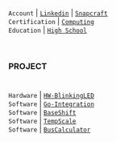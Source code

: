 #

`Account` | [`Linkedin`](https://www.linkedin.com/in/kentlouisetonino) | [`Snapcraft`](https://snapcraft.io/publisher/kentlouisetonino) <br />
`Certification` | [`Computing`](https://github.com/kentlouisetonino/kentlouisetonino/blob/develop/certification/computing.md) <br />
`Education` | [`High School`](https://github.com/kentlouisetonino/kentlouisetonino/blob/develop/education/01-doane-baptist-school-isabel.md) <br />

<br />

### PROJECT 
# 

``Hardware`` | [`HW-BlinkingLED`](https://github.com/kentlouisetonino/hw-blinking-LED) <br />
`Software` | [`Go-Integration`](https://github.com/kentlouisetonino/go-integration) <br />
`Software` | [`BaseShift`](https://github.com/kentlouisetonino/baseshift) <br />
`Software` | [`TempScale`](https://github.com/kentlouisetonino/tempscale) <br />
`Software` | [`BusCalculator`](https://github.com/kentlouisetonino/bus-calculator) <br />
